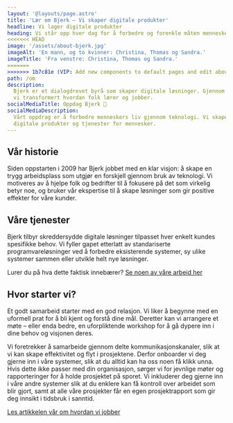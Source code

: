 ```yaml
---
layout: '@layouts/page.astro'
title: 'Lær om Bjerk – Vi skaper digitale produkter'
headline: Vi lager digitale produkter
heading: Vi står opp hver dag for å forbedre og forenkle måten mennesker lærer, tenker, jobber og kommuniserer på. Bjerk samler folk med kompetanse innen programvareutvikling, brukeropplevelse og produktledelse for å gjøre verden til et bedre sted.
<<<<<<< HEAD
image: '/assets/about-bjerk.jpg'
imageAlt: 'En mann, og to kvinner: Christina, Thomas og Sandra.'
imageTitle: 'Fra venstre: Christina, Thomas og Sandra.'
=======
>>>>>>> 1b7c81e (VIP: Add new components to default pages and edit about page)
path: /om
description:
  Bjerk er et dialogdrevet byrå som skaper digitale løsninger. Gjennom 14 år har
  vi transformert hvordan folk lærer og jobber.
socialMediaTitle: Oppdag Bjerk 🌳
socialMediaDescription:
  Vårt oppdrag er å forbedre menneskers liv gjennom teknologi. Vi skaper
  digitale produkter og tjenester for mennesker.
---
```


## Vår historie

Siden oppstarten i 2009 har Bjerk jobbet med en klar visjon: å skape en trygg 
arbeidsplass som utgjør en forskjell gjennom bruk av teknologi. Vi motiveres av 
å hjelpe folk og bedrifter til å fokusere på det som virkelig betyr noe, og 
bruker vår ekspertise til å skape løsninger som gir positive effekter for våre 
kunder.

## Våre tjenester

Bjerk tilbyr skreddersydde digitale løsninger tilpasset hver enkelt kundes 
spesifikke behov. Vi fyller gapet etterlatt av standariserte 
programvareløsninger ved å forbedre eksisterende systemer, sy ulike systemer 
sammen eller utvikle helt nye løsninger.


Lurer du på hva dette faktisk innebærer? [Se noen av våre arbeid her](/arbeid)

## Hvor starter vi?

Et godt samarbeid starter med en god relasjon. Vi liker å begynne med en 
uformell prat for å bli kjent og forstå dine mål. Deretter kan vi arrangere et 
møte – eller enda bedre, en uforpliktende workshop for å gå dypere inn i dine 
behov og visjonen deres.

Vi foretrekker å samarbeide gjennom delte kommunikasjonskanaler, slik at vi 
kan skape effektivitet og flyt i prosjektene. Derfor onboarder vi deg gjerne 
inn i våre systemer, slik at du alltid kan ha oss noen få klikk unna. 
Hvis dette ikke passer med din organisasjon, sørger vi for jevnlige møter og 
rapporteringer for å holde prosjektet på sporet. Vi inkluderer deg gjerne inn i 
våre andre systemer slik at du enklere kan få kontroll over arbeidet som 
blir gjort, samt at alle våre prosjekter får en egen prosjektrapport som gir 
deg innsikt i tidsbruk i sanntid.

[Les artikkelen vår om hvordan vi jobber](/artikler/2023/jobbe-med-bjerk)
